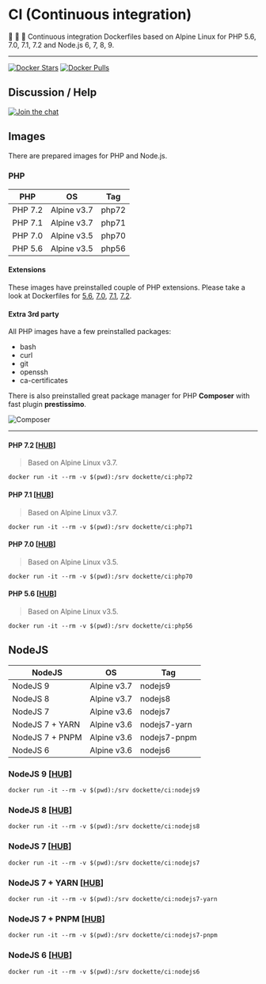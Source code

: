 # CI (Continuous integration) 


:green_apple: :apple: :green_apple: Continuous integration Dockerfiles based on Alpine Linux for PHP 5.6, 7.0, 7.1, 7.2 and Node.js 6, 7, 8, 9.

-----

[![Docker Stars](https://img.shields.io/docker/stars/dockette/ci.svg?style=flat)](https://hub.docker.com/r/dockette/ci/)
[![Docker Pulls](https://img.shields.io/docker/pulls/dockette/ci.svg?style=flat)](https://hub.docker.com/r/dockette/ci/)

## Discussion / Help

[![Join the chat](https://img.shields.io/gitter/room/dockette/dockette.svg?style=flat-square)](https://gitter.im/dockette/dockette?utm_source=badge&utm_medium=badge&utm_campaign=pr-badge&utm_content=badge)

## Images

There are prepared images for PHP and Node.js.

### PHP

| PHP      | OS          | Tag    |
|----------|-------------|--------|
| PHP 7.2  | Alpine v3.7 | php72  |
| PHP 7.1  | Alpine v3.7 | php71  |
| PHP 7.0  | Alpine v3.5 | php70  |
| PHP 5.6  | Alpine v3.5 | php56  |

#### Extensions

These images have preinstalled couple of PHP extensions. Please take a look at Dockerfiles for [5.6](https://github.com/dockette/ci/blob/master/php/php56/Dockerfile),
[7.0](https://github.com/dockette/ci/blob/master/php/php70/Dockerfile), [7.1](https://github.com/dockette/ci/blob/master/php/php71/Dockerfile), [7.2](https://github.com/dockette/ci/blob/master/php/php72/Dockerfile).

#### Extra 3rd party

All PHP images have a few preinstalled packages:

- bash
- curl
- git
- openssh
- ca-certificates

There is also preinstalled great package manager for PHP **Composer** with
fast plugin **prestissimo**.

![Composer](https://avatars3.githubusercontent.com/u/837015?v=3&s=200)

-----

#### PHP 7.2 [[HUB](https://hub.docker.com/r/dockette/ci)]

> Based on Alpine Linux v3.7.

```
docker run -it --rm -v $(pwd):/srv dockette/ci:php72
```

#### PHP 7.1 [[HUB](https://hub.docker.com/r/dockette/ci)]

> Based on Alpine Linux v3.7.

```
docker run -it --rm -v $(pwd):/srv dockette/ci:php71
```

#### PHP 7.0 [[HUB](https://hub.docker.com/r/dockette/ci)]

> Based on Alpine Linux v3.5.

```
docker run -it --rm -v $(pwd):/srv dockette/ci:php70
```

#### PHP 5.6 [[HUB](https://hub.docker.com/r/dockette/ci)]

> Based on Alpine Linux v3.5.

```
docker run -it --rm -v $(pwd):/srv dockette/ci:php56
```

## NodeJS

| NodeJS          | OS          | Tag           |
|-----------------|-------------|---------------|
| NodeJS 9        | Alpine v3.7 | nodejs9       |
| NodeJS 8        | Alpine v3.7 | nodejs8       |
| NodeJS 7        | Alpine v3.6 | nodejs7       |
| NodeJS 7 + YARN | Alpine v3.6 | nodejs7-yarn  |
| NodeJS 7 + PNPM | Alpine v3.6 | nodejs7-pnpm  |
| NodeJS 6        | Alpine v3.6 | nodejs6       |

### NodeJS 9 [[HUB](https://hub.docker.com/r/dockette/ci)]

```
docker run -it --rm -v $(pwd):/srv dockette/ci:nodejs9
```

### NodeJS 8 [[HUB](https://hub.docker.com/r/dockette/ci)]

```
docker run -it --rm -v $(pwd):/srv dockette/ci:nodejs8
```

### NodeJS 7 [[HUB](https://hub.docker.com/r/dockette/ci)]

```
docker run -it --rm -v $(pwd):/srv dockette/ci:nodejs7
```

### NodeJS 7 + YARN [[HUB](https://hub.docker.com/r/dockette/ci)]

```
docker run -it --rm -v $(pwd):/srv dockette/ci:nodejs7-yarn
```

### NodeJS 7 + PNPM [[HUB](https://hub.docker.com/r/dockette/ci)]

```
docker run -it --rm -v $(pwd):/srv dockette/ci:nodejs7-pnpm
```

### NodeJS 6 [[HUB](https://hub.docker.com/r/dockette/ci)]

```
docker run -it --rm -v $(pwd):/srv dockette/ci:nodejs6
```
